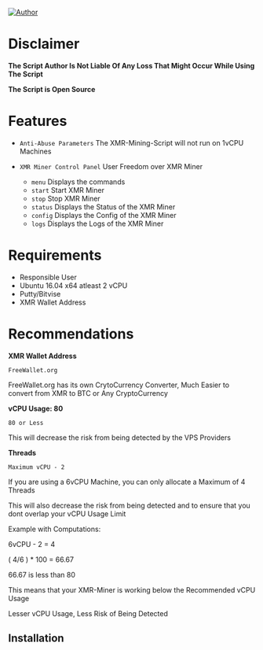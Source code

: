 
[![Author](https://github.com/Dreyannz)](https://github.com/Dreyannz)

# Disclaimer

**The Script Author Is Not Liable Of Any Loss That Might Occur While Using The Script**

**The Script is Open Source**

# Features

* `Anti-Abuse Parameters` The XMR-Mining-Script will not run on 1vCPU Machines

* `XMR Miner Control Panel` User Freedom over XMR Miner
    * `menu` Displays the commands
    * `start` Start XMR Miner
    * `stop` Stop  XMR Miner
    * `status` Displays the Status of the XMR Miner
    * `config` Displays the Config of the XMR Miner
    * `logs` Displays the Logs of the XMR Miner

# Requirements

* Responsible User
* Ubuntu 16.04 x64 atleast 2 vCPU
* Putty/Bitvise
* XMR Wallet Address


# Recommendations

**XMR Wallet Address**

`FreeWallet.org`

FreeWallet.org has its own CrytoCurrency Converter, Much Easier to convert from XMR to BTC or Any CryptoCurrency

**vCPU Usage: 80**

`80 or Less`

This will decrease the risk from being detected by the VPS Providers

**Threads**

`Maximum vCPU - 2`

If you are using a 6vCPU Machine, you can only allocate a Maximum of 4 Threads

This will also decrease the risk from being detected and to ensure that you dont overlap your vCPU Usage Limit

Example with Computations:

6vCPU - 2 = 4

( 4/6 ) * 100 = 66.67

66.67 is less than 80 

This means that your XMR-Miner is working below the Recommended vCPU Usage

Lesser vCPU Usage, Less Risk of Being Detected

## Installation

